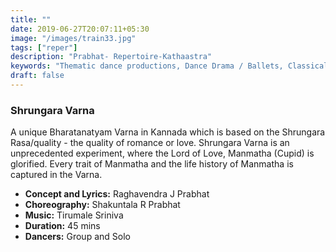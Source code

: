 ```yaml
---
title: ""
date: 2019-06-27T20:07:11+05:30
image: "/images/train33.jpg"
tags: ["reper"]
description: "Prabhat- Repertoire-Kathaastra"
keywords: "Thematic dance productions, Dance Drama / Ballets, Classical dance sequences."
draft: false
---
```

### Shrungara Varna

A unique Bharatanatyam Varna in Kannada which is based on the Shrungara Rasa/quality - the quality of romance or love. Shrungara Varna is an unprecedented experiment, where the Lord of Love, Manmatha (Cupid) is glorified. Every trait of Manmatha and the life history of Manmatha is captured in the Varna.

- **Concept and Lyrics:** Raghavendra J Prabhat
- **Choreography:** Shakuntala R Prabhat
- **Music:** Tirumale Sriniva
- **Duration:** 45 mins
- **Dancers:** Group and Solo
